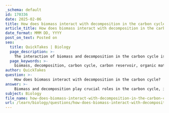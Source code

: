 ```yaml
---
_schema: default
id: 170336
date: 2025-02-06
title: How does biomass interact with decomposition in the carbon cycle?
article_title: How does biomass interact with decomposition in the carbon cycle?
date_format: MMM DD, YYYY
post_on_text: Posted on
seo:
  title: QuickTakes | Biology
  page_description: >-
    The interaction of biomass and decomposition in the carbon cycle is essential for recycling carbon and nutrients within ecosystems, impacting ecosystem health and regulating atmospheric carbon levels.
  page_keywords: >-
    biomass, decomposition, carbon cycle, carbon reservoir, organic matter, photosynthesis, carbon recycling, ecosystem dynamics, carbon sinks, carbon sources, aerobic decomposition, anaerobic decomposition, nutrient cycling, carbon emissions, climate change
author: QuickTakes
question: >-
    How does biomass interact with decomposition in the carbon cycle?
answer: >-
    Biomass and decomposition play crucial roles in the carbon cycle, interacting in a way that facilitates the recycling of carbon and nutrients within ecosystems.\n\n### Interaction of Biomass and Decomposition in the Carbon Cycle\n\n1. **Biomass as a Carbon Reservoir**: Biomass refers to the total mass of living organisms in a given area, which includes plants, animals, and microorganisms. During photosynthesis, plants absorb carbon dioxide ($CO_2$) from the atmosphere and convert it into organic matter, primarily in the form of glucose. This process not only reduces atmospheric carbon dioxide but also stores carbon in the biomass of plants and other autotrophs.\n\n2. **Role of Decomposition**: When organisms die, their biomass becomes a source of organic carbon that is broken down by decomposers, such as bacteria and fungi. Decomposition is a vital process in the carbon cycle as it releases carbon back into the environment. During decomposition, organic matter is broken down into simpler compounds, and carbon is released in the form of carbon dioxide and methane, depending on the conditions (aerobic or anaerobic).\n\n3. **Carbon Recycling**: The decomposition process recycles carbon and nutrients, making them available for new life. This is essential for maintaining ecosystem health, as it supports plant growth and sustains food webs. The carbon released during decomposition can be reabsorbed by plants through photosynthesis, thus continuing the cycle.\n\n4. **Impact on Ecosystem Dynamics**: The balance between biomass production (through photosynthesis) and decomposition is crucial for ecosystem dynamics. In healthy ecosystems, the rate of carbon uptake by biomass through photosynthesis generally exceeds the rate of carbon release through decomposition. However, disturbances such as deforestation, pollution, or climate change can disrupt this balance, leading to increased carbon emissions and contributing to climate change.\n\n5. **Carbon Sinks and Sources**: In the context of carbon sinks and sources, healthy biomass acts as a carbon sink, sequestering carbon from the atmosphere. Conversely, decomposition acts as a carbon source, releasing carbon back into the atmosphere. The interplay between these processes is essential for regulating atmospheric carbon levels and mitigating climate change.\n\nIn summary, biomass and decomposition are interconnected components of the carbon cycle. Biomass stores carbon, while decomposition releases it back into the environment, facilitating the recycling of carbon and nutrients essential for sustaining life on Earth.
subject: Biology
file_name: how-does-biomass-interact-with-decomposition-in-the-carbon-cycle.md
url: /learn/biology/questions/how-does-biomass-interact-with-decomposition-in-the-carbon-cycle
---
```


&nbsp;